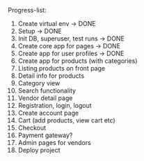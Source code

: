 Progress-list:
1. Create virtual env -> DONE
2. Setup -> DONE
3. Init DB, superuser, test runs -> DONE
4. Create core app for pages -> DONE
5. Create app for user profiles -> DONE
6. Create app for products (with categories)
7. Listing products on front page
8. Detail info for products
9. Category view
10. Search functionality
11. Vendor detail page
12. Registration, login, logout
13. Create account page
14. Cart (add products, view cart etc)
15. Checkout
16. Payment gateway?
17. Admin pages for vendors
18. Deploy project
